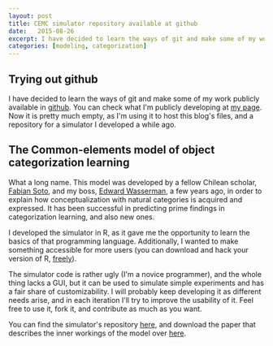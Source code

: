 ```yaml
---
layout: post
title: CEMC simulator repository available at github
date:   2015-08-26
excerpt: I have decided to learn the ways of git and make some of my work publicly available in github
categories: [modeling, categorization]
---
```



## Trying out github

I have decided to learn the ways of git and make some of my work publicly available in [github](https://github.com/). You can check what I'm publicly developing at [my page](https://github.com/victor-navarro). Now it is pretty much empty, as I'm using it to host this blog's files, and a repository for a simulator I developed a while ago.

## The Common-elements model of object categorization learning

What a long name. This model was developed by a fellow Chilean scholar, [Fabian Soto](http://people.psych.ucsb.edu/soto/fabian/), and my boss, [Edward Wasserman](http://psychology.uiowa.edu/people/edward-wasserman), a few years ago, in order to explain how conceptualization with natural categories is acquired and expressed. It has been successful in predicting prime findings in categorization learning, and also new ones.

I developed the simulator in R, as it gave me the opportunity to learn the basics of that programming language. Additionally, I wanted to make something accessible for more users (you can download and hack your version of R, [freely](https://cran.r-project.org)).

The simulator code is rather ugly (I'm a novice programmer), and the whole thing lacks a GUI, but it can be used to simulate simple experiments and has a fair share of customizability. I will probably keep developing it as different needs arise, and in each iteration I'll try to improve the usability of it. Feel free to use it, fork it, and contribute as much as you want.

You can find the simulator's repository [here](https://github.com/victor-navarro/CEMC-sim), and download the paper that describes the inner workings of the model over [here](http://people.psych.ucsb.edu/soto/fabian/docs/PR.10.sw.pdf).